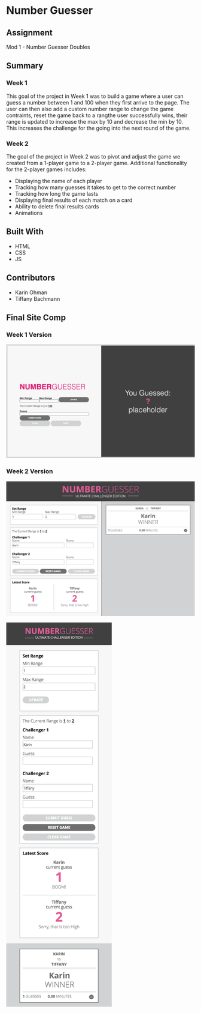 # Number Guesser

## Assignment
Mod 1 - Number Guesser Doubles

## Summary
### Week 1
This goal of the project in Week 1 was to build a game where a user can guess a number between 1 and 100 when they first arrive to the page. The user can then also add a custom number range to change the game contraints, reset the game back to a rangthe user successfully wins, their range is updated to increase the max by 10 and decrease the min by 10. This increases the challenge for the going into the next round of the game.

### Week 2
The goal of the project in Week 2 was to pivot and adjust the game we created from a 1-player game to a 2-player game. Additional functionality for the 2-player games includes:

* Displaying the name of each player
* Tracking how many guesses it takes to get to the correct number
* Tracking how long the game lasts
* Displaying final results of each match on a card
* Ability to delete final results cards
* Animations

## Built With
* HTML
* CSS
* JS

## Contributors
* Karin Ohman
* Tiffany Bachmann

## Final Site Comp

### Week 1 Version

![Week 1 Comp](week1-comp.png)

### Week 2 Version

![Week 2 Web Comp](web-view.png)

![Week 2 Mobile Comp](mobile-view.png)

